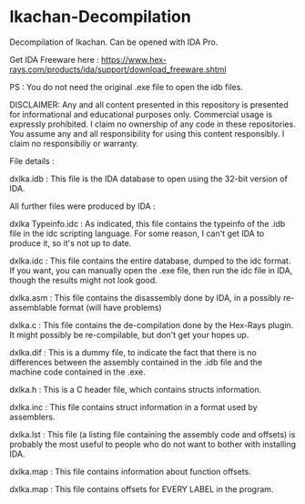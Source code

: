 # Ikachan-Decompilation

Decompilation of Ikachan. Can be opened with IDA Pro.

Get IDA Freeware here : https://www.hex-rays.com/products/ida/support/download_freeware.shtml

PS : You do not need the original .exe file to open the idb files.

DISCLAIMER: Any and all content presented in this repository is presented for informational and educational purposes only. Commercial usage is expressly prohibited. I claim no ownership of any code in these repositories. You assume any and all responsibility for using this content responsibly. I claim no responsibiliy or warranty.

File details :

dxlka.idb : This file is the IDA database to open using the 32-bit version of IDA.

All further files were produced by IDA :

dxlka Typeinfo.idc : As indicated, this file contains the typeinfo of the .idb file in the idc scripting language. For some reason, I can't get IDA to produce it, so it's not up to date.

dxlka.idc : This file contains the entire database, dumped to the idc format. If you want, you can manually open the .exe file, then run the idc file in IDA, though the results might not look good.

dxlka.asm : This file contains the disassembly done by IDA, in a possibly re-assemblable format (will have problems)

dxlka.c : This file contains the de-compilation done by the Hex-Rays plugin. It might possibly be re-compilable, but don't get your hopes up.

dxlka.dif : This is a dummy file, to indicate the fact that there is no differences between the assembly contained in the .idb file and the machine code contained in the .exe.

dxlka.h : This is a C header file, which contains structs information.

dxlka.inc : This file contains struct information in a format used by assemblers.

dxlka.lst : This file (a listing file containing the assembly code and offsets) is probably the most useful to people who do not want to bother with installing IDA.

dxlka.map : This file contains information about function offsets.

dxlka.map : This file contains offsets for EVERY LABEL in the program.
